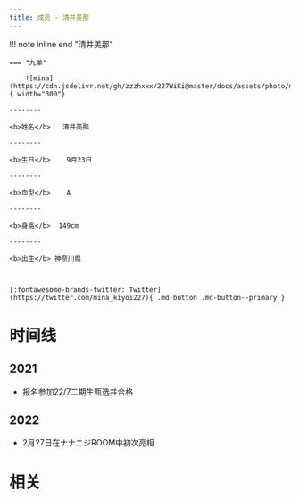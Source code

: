 ```yaml
---
title: 成员 - 清井美那
---
```


!!! note inline end "清井美那"

    === "九单"

        ![mina](https://cdn.jsdelivr.net/gh/zzzhxxx/227WiKi@master/docs/assets/photo/mina/9th.jpg){ width="300"}

    --------

    <b>姓名</b>   清井美那

    --------

    <b>生日</b>    9月23日

    --------

    <b>血型</b>    A

    --------

    <b>身高</b>  149cm

    --------

    <b>出生</b> 神奈川県

  

    [:fontawesome-brands-twitter: Twitter](https://twitter.com/mina_kiyoi227){ .md-button .md-button--primary }

# 时间线
## 2021 

- 报名参加22/7二期生甄选并合格

## 2022

- 2月27日在ナナニジROOM中初次亮相

# 相关
